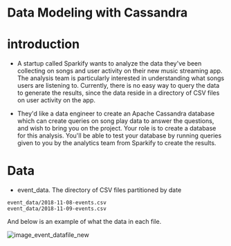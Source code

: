 # Data Modeling with Cassandra
# introduction
- A startup called Sparkify wants to analyze the data they've been collecting on songs and user activity on their new music streaming app. The analysis team is particularly interested in understanding what songs users are listening to. Currently, there is no easy way to query the data to generate the results, since the data reside in a directory of CSV files on user activity on the app.

- They'd like a data engineer to create an Apache Cassandra database which can create queries on song play data to answer the questions, and wish to bring you on the project. Your role is to create a database for this analysis. You'll be able to test your database by running queries given to you by the analytics team from Sparkify to create the results.


# Data 
- event_data. The directory of CSV files partitioned by date
```
event_data/2018-11-08-events.csv
event_data/2018-11-09-events.csv
```
And below is an example of what the data in each file.

![image_event_datafile_new](https://user-images.githubusercontent.com/87584678/209083421-2e4b8f69-cd8d-4c37-a2b4-2788de473b8c.jpg)








